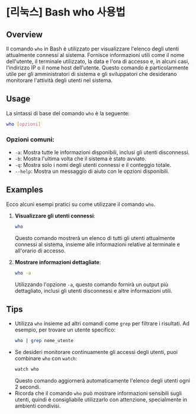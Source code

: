 # [리눅스] Bash who 사용법

## Overview
Il comando `who` in Bash è utilizzato per visualizzare l'elenco degli utenti attualmente connessi al sistema. Fornisce informazioni utili come il nome dell'utente, il terminale utilizzato, la data e l'ora di accesso e, in alcuni casi, l'indirizzo IP o il nome host dell'utente. Questo comando è particolarmente utile per gli amministratori di sistema e gli sviluppatori che desiderano monitorare l'attività degli utenti nel sistema.

## Usage
La sintassi di base del comando `who` è la seguente:

```bash
who [opzioni]
```

### Opzioni comuni:
- `-a`: Mostra tutte le informazioni disponibili, inclusi gli utenti disconnessi.
- `-b`: Mostra l'ultima volta che il sistema è stato avviato.
- `-q`: Mostra solo i nomi degli utenti connessi e il conteggio totale.
- `--help`: Mostra un messaggio di aiuto con le opzioni disponibili.

## Examples
Ecco alcuni esempi pratici su come utilizzare il comando `who`.

1. **Visualizzare gli utenti connessi**:
   ```bash
   who
   ```
   Questo comando mostrerà un elenco di tutti gli utenti attualmente connessi al sistema, insieme alle informazioni relative al terminale e all'orario di accesso.

2. **Mostrare informazioni dettagliate**:
   ```bash
   who -a
   ```
   Utilizzando l'opzione `-a`, questo comando fornirà un output più dettagliato, inclusi gli utenti disconnessi e altre informazioni utili.

## Tips
- Utilizza `who` insieme ad altri comandi come `grep` per filtrare i risultati. Ad esempio, per trovare un utente specifico:
  ```bash
  who | grep nome_utente
  ```
- Se desideri monitorare continuamente gli accessi degli utenti, puoi combinare `who` con `watch`:
  ```bash
  watch who
  ```
  Questo comando aggiornerà automaticamente l'elenco degli utenti ogni 2 secondi.
- Ricorda che il comando `who` può mostrare informazioni sensibili sugli utenti, quindi è consigliabile utilizzarlo con attenzione, specialmente in ambienti condivisi.